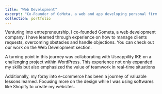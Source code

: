 ```yaml
---
title: "Web Development"
excerpt: "Co-Founder of GoMeta, a web and app developing personal firm.<br/><img src='/images/gometa.png' style="border-radius: 12px;">"
collection: portfolio
---
```


Venturing into entrepreneurship, I co-founded Gometa, a web development company. I have learned through experience on how to manage clients requests, overcoming obstacles and handle objections. You can check out our work on the Web Development section.


A turning point in this journey was collaborating with Useappility IKE on a challenging project within WordPress. This experience not only expanded my skills but also emphasized the value of teamwork in real-time situations


Additionally, my foray into e-commerce has been a journey of valuable lessons learned. Focusing more on the design while I was using softwares like Shopify to create my websites.
